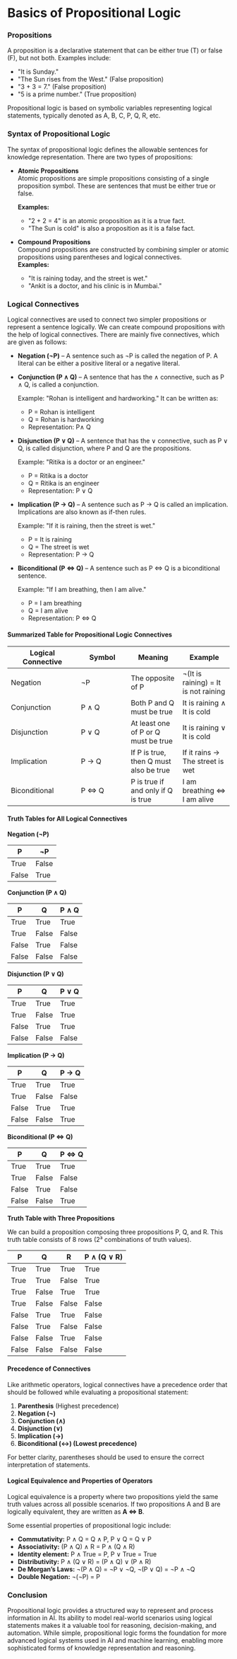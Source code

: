 # Basics of Propositional Logic

### **Propositions**

A proposition is a declarative statement that can be either true (T) or false (F), but not both. Examples include:

* "It is Sunday."
* "The Sun rises from the West." (False proposition)
* "3 + 3 = 7." (False proposition)
* "5 is a prime number." (True proposition)

Propositional logic is based on symbolic variables representing logical statements, typically denoted as A, B, C, P, Q, R, etc.

### **Syntax of Propositional Logic**

The syntax of propositional logic defines the allowable sentences for knowledge representation. There are two types of propositions:

*   **Atomic Propositions**\
    Atomic propositions are simple propositions consisting of a single proposition symbol. These are sentences that must be either true or false.

    **Examples:**

    * "2 + 2 = 4" is an atomic proposition as it is a true fact.
    * "The Sun is cold" is also a proposition as it is a false fact.
* **Compound Propositions**\
  Compound propositions are constructed by combining simpler or atomic propositions using parentheses and logical connectives.\
  **Examples:**
  * "It is raining today, and the street is wet."
  * "Ankit is a doctor, and his clinic is in Mumbai."

### **Logical Connectives**

Logical connectives are used to connect two simpler propositions or represent a sentence logically. We can create compound propositions with the help of logical connectives. There are mainly five connectives, which are given as follows:

* **Negation (¬P)** – A sentence such as ¬P is called the negation of P. A literal can be either a positive literal or a negative literal.
*   **Conjunction (P ∧ Q)** – A sentence that has the ∧ connective, such as P ∧ Q, is called a conjunction.

    Example: "Rohan is intelligent and hardworking." It can be written as:

    * P = Rohan is intelligent
    * Q = Rohan is hardworking
    * Representation: P∧ Q
*   **Disjunction (P ∨ Q)** – A sentence that has the ∨ connective, such as P ∨ Q, is called disjunction, where P and Q are the propositions.

    Example: "Ritika is a doctor or an engineer."

    * P = Ritika is a doctor
    * Q = Ritika is an engineer
    * Representation: P ∨ Q
*   **Implication (P → Q)** – A sentence such as P → Q is called an implication. Implications are also known as if-then rules.

    Example: "If it is raining, then the street is wet."

    * P = It is raining
    * Q = The street is wet
    * Representation: P → Q
*   **Biconditional (P ⇔ Q)** – A sentence such as P ⇔ Q is a biconditional sentence.

    Example: "If I am breathing, then I am alive."

    * P = I am breathing
    * Q = I am alive
    * Representation: P ⇔ Q

#### **Summarized Table for Propositional Logic Connectives**

<table><thead><tr><th width="142.70703125">Logical Connective</th><th width="97.1875">Symbol</th><th>Meaning</th><th>Example</th></tr></thead><tbody><tr><td>Negation</td><td>¬P</td><td>The opposite of P</td><td>¬(It is raining) = It is not raining</td></tr><tr><td>Conjunction</td><td>P ∧ Q</td><td>Both P and Q must be true</td><td>It is raining ∧ It is cold</td></tr><tr><td>Disjunction</td><td>P ∨ Q</td><td>At least one of P or Q must be true</td><td>It is raining ∨ It is cold</td></tr><tr><td>Implication</td><td>P → Q</td><td>If P is true, then Q must also be true</td><td>If it rains → The street is wet</td></tr><tr><td>Biconditional</td><td>P ⇔ Q</td><td>P is true if and only if Q is true</td><td>I am breathing ⇔ I am alive</td></tr></tbody></table>

#### **Truth Tables for All Logical Connectives**

**Negation (¬P)**

| P     | ¬P    |
| ----- | ----- |
| True  | False |
| False | True  |

**Conjunction (P ∧ Q)**

| P     | Q     | P ∧ Q |
| ----- | ----- | ----- |
| True  | True  | True  |
| True  | False | False |
| False | True  | False |
| False | False | False |

**Disjunction (P ∨ Q)**

| P     | Q     | P ∨ Q |
| ----- | ----- | ----- |
| True  | True  | True  |
| True  | False | True  |
| False | True  | True  |
| False | False | False |

**Implication (P → Q)**

| P     | Q     | P → Q |
| ----- | ----- | ----- |
| True  | True  | True  |
| True  | False | False |
| False | True  | True  |
| False | False | True  |

**Biconditional (P ⇔ Q)**

| P     | Q     | P ⇔ Q |
| ----- | ----- | ----- |
| True  | True  | True  |
| True  | False | False |
| False | True  | False |
| False | False | True  |

**Truth Table with Three Propositions**

We can build a proposition composing three propositions P, Q, and R. This truth table consists of 8 rows (2³ combinations of truth values).

| P     | Q     | R     | P ∧ (Q ∨ R) |
| ----- | ----- | ----- | ----------- |
| True  | True  | True  | True        |
| True  | True  | False | True        |
| True  | False | True  | True        |
| True  | False | False | False       |
| False | True  | True  | False       |
| False | True  | False | False       |
| False | False | True  | False       |
| False | False | False | False       |

#### **Precedence of Connectives**

Like arithmetic operators, logical connectives have a precedence order that should be followed while evaluating a propositional statement:

1. **Parenthesis** (Highest precedence)
2. **Negation (¬)**
3. **Conjunction (∧)**
4. **Disjunction (∨)**
5. **Implication (→)**
6. **Biconditional (↔) (Lowest precedence)**

For better clarity, parentheses should be used to ensure the correct interpretation of statements.

#### **Logical Equivalence and Properties of Operators**

Logical equivalence is a property where two propositions yield the same truth values across all possible scenarios. If two propositions A and B are logically equivalent, they are written as **A ⇔ B**.

Some essential properties of propositional logic include:

* **Commutativity:** P ∧ Q = Q ∧ P, P ∨ Q = Q ∨ P
* **Associativity:** (P ∧ Q) ∧ R = P ∧ (Q ∧ R)
* **Identity element:** P ∧ True = P, P ∨ True = True
* **Distributivity:** P ∧ (Q ∨ R) = (P ∧ Q) ∨ (P ∧ R)
* **De Morgan’s Laws:** ¬(P ∧ Q) = ¬P ∨ ¬Q, ¬(P ∨ Q) = ¬P ∧ ¬Q
* **Double Negation:** ¬(¬P) = P

### **Conclusion**

Propositional logic provides a structured way to represent and process information in AI. Its ability to model real-world scenarios using logical statements makes it a valuable tool for reasoning, decision-making, and automation. While simple, propositional logic forms the foundation for more advanced logical systems used in AI and machine learning, enabling more sophisticated forms of knowledge representation and reasoning.

